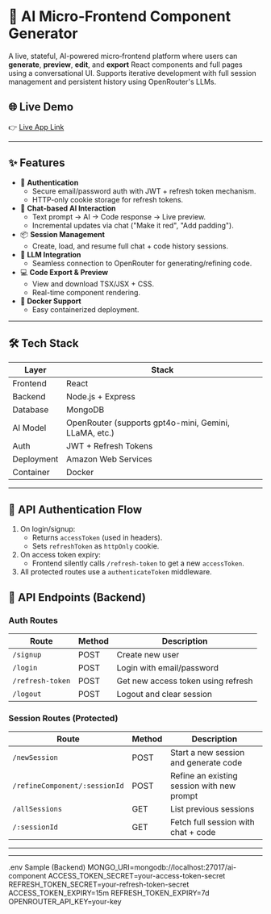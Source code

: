 # 🧠 AI Micro‑Frontend Component Generator

A live, stateful, AI-powered micro‑frontend platform where users can **generate**, **preview**, **edit**, and **export** React components and full pages using a conversational UI. Supports iterative development with full session management and persistent history using OpenRouter's LLMs.

## 🌐 Live Demo

👉 [Live App Link](https://jigsaw-pi.vercel.app/)

---

## ✨ Features

- 🔐 **Authentication**
  - Secure email/password auth with JWT + refresh token mechanism.
  - HTTP-only cookie storage for refresh tokens.
- 💬 **Chat-based AI Interaction**
  - Text prompt → AI → Code response → Live preview.
  - Incremental updates via chat ("Make it red", "Add padding").
- 📦 **Session Management**
  - Create, load, and resume full chat + code history sessions.
- 🧠 **LLM Integration**
  - Seamless connection to OpenRouter for generating/refining code.
- 💻 **Code Export & Preview**
  - View and download TSX/JSX + CSS.
  - Real-time component rendering.
- 🐳 **Docker Support**
  - Easy containerized deployment.

---

## 🛠️ Tech Stack

| Layer        | Stack                               |
|--------------|--------------------------------------|
| Frontend     | React                                |
| Backend      | Node.js + Express                   |
| Database     | MongoDB                             |
| AI Model     | OpenRouter (supports gpt4o-mini, Gemini, LLaMA, etc.) |
| Auth         | JWT + Refresh Tokens                |
| Deployment   | Amazon Web Services                 |
| Container    | Docker                              |

---

## 🔐 API Authentication Flow

1. On login/signup:
   - Returns `accessToken` (used in headers).
   - Sets `refreshToken` as `httpOnly` cookie.
2. On access token expiry:
   - Frontend silently calls `/refresh-token` to get a new `accessToken`.
3. All protected routes use a `authenticateToken` middleware.

## 📡 API Endpoints (Backend)

### Auth Routes

| Route              | Method | Description                         |
|-------------------|--------|-------------------------------------|
| `/signup`         | POST   | Create new user                     |
| `/login`          | POST   | Login with email/password           |
| `/refresh-token`  | POST   | Get new access token using refresh  |
| `/logout`         | POST   | Logout and clear session            |

### Session Routes (Protected)

| Route                             | Method | Description                                |
|----------------------------------|--------|--------------------------------------------|
| `/newSession`                    | POST   | Start a new session and generate code      |
| `/refineComponent/:sessionId`    | POST   | Refine an existing session with new prompt |
| `/allSessions`                   | GET    | List previous sessions                     |
| `/:sessionId`                    | GET    | Fetch full session with chat + code        |

--------------------------------------------------

----------------------------------------


.env Sample (Backend)
MONGO_URI=mongodb://localhost:27017/ai-component
ACCESS_TOKEN_SECRET=your-access-token-secret
REFRESH_TOKEN_SECRET=your-refresh-token-secret
ACCESS_TOKEN_EXPIRY=15m
REFRESH_TOKEN_EXPIRY=7d
OPENROUTER_API_KEY=your-key
